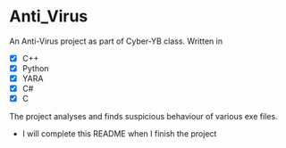 # Anti_Virus
An Anti-Virus project as part of Cyber-YB class.
Written in
- [x] C++
- [x] Python
- [x] YARA
- [x] C#
- [x] C

The project analyses and finds suspicious behaviour of various exe files.
- I will complete this README when I finish the project
